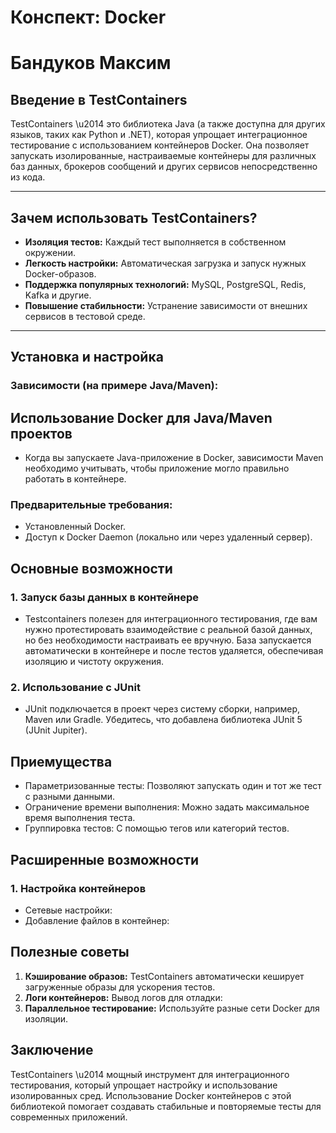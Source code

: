 # Конспект: Docker 
# Бандуков Максим

## Введение в TestContainers
TestContainers \u2014 это библиотека Java (а также доступна для других языков, таких как Python и .NET), которая упрощает интеграционное тестирование с использованием контейнеров Docker. Она позволяет запускать изолированные, настраиваемые контейнеры для различных баз данных, брокеров сообщений и других сервисов непосредственно из кода.

---

## Зачем использовать TestContainers?
- **Изоляция тестов:** Каждый тест выполняется в собственном окружении.
- **Легкость настройки:** Автоматическая загрузка и запуск нужных Docker-образов.
- **Поддержка популярных технологий:** MySQL, PostgreSQL, Redis, Kafka и другие.
- **Повышение стабильности:** Устранение зависимости от внешних сервисов в тестовой среде.

---

## Установка и настройка

### Зависимости (на примере Java/Maven):
##  Использование Docker для Java/Maven проектов

- Когда вы запускаете Java-приложение в Docker, зависимости Maven необходимо учитывать, чтобы приложение могло правильно работать в контейнере.

### Предварительные требования:
- Установленный Docker.
- Доступ к Docker Daemon (локально или через удаленный сервер).
## Основные возможности

### 1. Запуск базы данных в контейнере

- Testcontainers полезен для интеграционного тестирования, где вам нужно протестировать взаимодействие с реальной базой данных, но без необходимости настраивать ее вручную. База запускается автоматически в контейнере и после тестов удаляется, обеспечивая изоляцию и чистоту окружения.

### 2. Использование с JUnit
- JUnit подключается в проект через систему сборки, например, Maven или Gradle. Убедитесь, что добавлена библиотека JUnit 5 (JUnit Jupiter).

## Приемущества
- Параметризованные тесты: Позволяют запускать один и тот же тест с разными данными.
- Ограничение времени выполнения: Можно задать максимальное время выполнения теста.
- Группировка тестов: С помощью тегов или категорий тестов.

## Расширенные возможности

### 1. Настройка контейнеров
- Сетевые настройки:
- Добавление файлов в контейнер:

## Полезные советы
1. **Кэширование образов:** TestContainers автоматически кеширует загруженные образы для ускорения тестов.
2. **Логи контейнеров:** Вывод логов для отладки:
3. **Параллельное тестирование:** Используйте разные сети Docker для изоляции.

## Заключение
TestContainers \u2014 мощный инструмент для интеграционного тестирования, который упрощает настройку и использование изолированных сред. Использование Docker контейнеров с этой библиотекой помогает создавать стабильные и повторяемые тесты для современных приложений.
